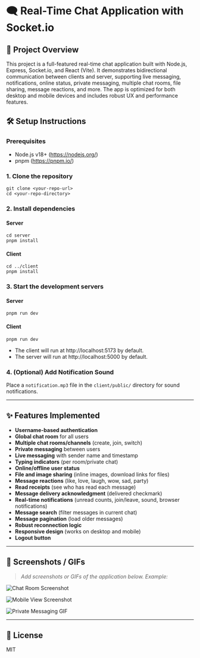 # 🗨️ Real-Time Chat Application with Socket.io

## 🚀 Project Overview
This project is a full-featured real-time chat application built with Node.js, Express, Socket.io, and React (Vite). It demonstrates bidirectional communication between clients and server, supporting live messaging, notifications, online status, private messaging, multiple chat rooms, file sharing, message reactions, and more. The app is optimized for both desktop and mobile devices and includes robust UX and performance features.

## 🛠️ Setup Instructions

### Prerequisites
- Node.js v18+ (https://nodejs.org/)
- pnpm (https://pnpm.io/)

### 1. Clone the repository
```
git clone <your-repo-url>
cd <your-repo-directory>
```

### 2. Install dependencies
#### Server
```
cd server
pnpm install
```
#### Client
```
cd ../client
pnpm install
```

### 3. Start the development servers
#### Server
```
pnpm run dev
```
#### Client
```
pnpm run dev
```

- The client will run at http://localhost:5173 by default.
- The server will run at http://localhost:5000 by default.

### 4. (Optional) Add Notification Sound
Place a `notification.mp3` file in the `client/public/` directory for sound notifications.

---

## ✨ Features Implemented
- **Username-based authentication**
- **Global chat room** for all users
- **Multiple chat rooms/channels** (create, join, switch)
- **Private messaging** between users
- **Live messaging** with sender name and timestamp
- **Typing indicators** (per room/private chat)
- **Online/offline user status**
- **File and image sharing** (inline images, download links for files)
- **Message reactions** (like, love, laugh, wow, sad, party)
- **Read receipts** (see who has read each message)
- **Message delivery acknowledgment** (delivered checkmark)
- **Real-time notifications** (unread counts, join/leave, sound, browser notifications)
- **Message search** (filter messages in current chat)
- **Message pagination** (load older messages)
- **Robust reconnection logic**
- **Responsive design** (works on desktop and mobile)
- **Logout button**

---

## 📸 Screenshots / GIFs

> _Add screenshots or GIFs of the application below. Example:_

![Chat Room Screenshot](./screenshots/chat-room.png)

![Mobile View Screenshot](./screenshots/mobile-view.png)

![Private Messaging GIF](./screenshots/private-messaging.gif)

---

## 📄 License
MIT
